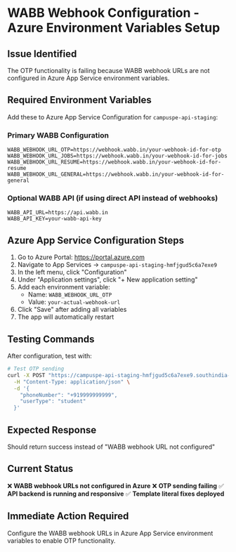 # WABB Webhook Configuration - Azure Environment Variables Setup

## Issue Identified
The OTP functionality is failing because WABB webhook URLs are not configured in Azure App Service environment variables.

## Required Environment Variables

Add these to Azure App Service Configuration for `campuspe-api-staging`:

### Primary WABB Configuration
```
WABB_WEBHOOK_URL_OTP=https://webhook.wabb.in/your-webhook-id-for-otp
WABB_WEBHOOK_URL_JOBS=https://webhook.wabb.in/your-webhook-id-for-jobs  
WABB_WEBHOOK_URL_RESUME=https://webhook.wabb.in/your-webhook-id-for-resume
WABB_WEBHOOK_URL_GENERAL=https://webhook.wabb.in/your-webhook-id-for-general
```

### Optional WABB API (if using direct API instead of webhooks)
```
WABB_API_URL=https://api.wabb.in
WABB_API_KEY=your-wabb-api-key
```

## Azure App Service Configuration Steps

1. Go to Azure Portal: https://portal.azure.com
2. Navigate to App Services → `campuspe-api-staging-hmfjgud5c6a7exe9`
3. In the left menu, click "Configuration"
4. Under "Application settings", click "+ New application setting"
5. Add each environment variable:
   - Name: `WABB_WEBHOOK_URL_OTP`
   - Value: `your-actual-webhook-url`
6. Click "Save" after adding all variables
7. The app will automatically restart

## Testing Commands

After configuration, test with:

```bash
# Test OTP sending
curl -X POST "https://campuspe-api-staging-hmfjgud5c6a7exe9.southindia-01.azurewebsites.net/api/auth/send-otp" \
  -H "Content-Type: application/json" \
  -d '{
    "phoneNumber": "+919999999999",
    "userType": "student"
  }'
```

## Expected Response
Should return success instead of "WABB webhook URL not configured"

## Current Status
❌ **WABB webhook URLs not configured in Azure**
❌ **OTP sending failing**
✅ **API backend is running and responsive**
✅ **Template literal fixes deployed**

## Immediate Action Required
Configure the WABB webhook URLs in Azure App Service environment variables to enable OTP functionality.
